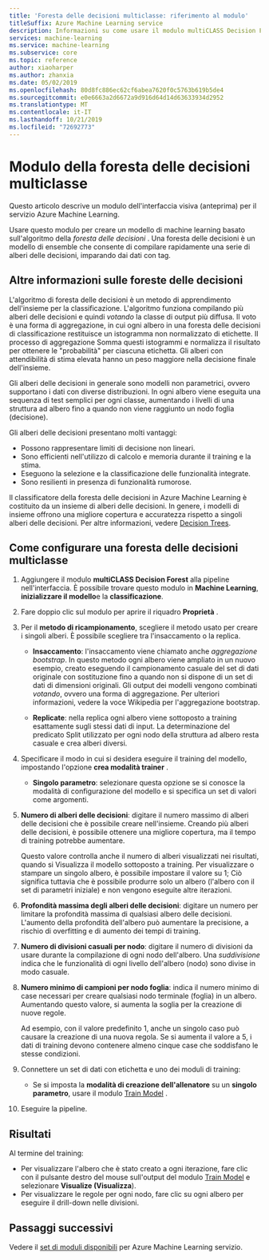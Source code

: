 ```yaml
---
title: 'Foresta delle decisioni multiclasse: riferimento al modulo'
titleSuffix: Azure Machine Learning service
description: Informazioni su come usare il modulo multiCLASS Decision Forest nel servizio Azure Machine Learning per creare un modello di machine learning basato sull'algoritmo della *foresta delle decisioni* .
services: machine-learning
ms.service: machine-learning
ms.subservice: core
ms.topic: reference
author: xiaoharper
ms.author: zhanxia
ms.date: 05/02/2019
ms.openlocfilehash: 80d8fc886ec62cf6abea7620f0c5763b619b5de4
ms.sourcegitcommit: e0e6663a2d6672a9d916d64d14d63633934d2952
ms.translationtype: MT
ms.contentlocale: it-IT
ms.lasthandoff: 10/21/2019
ms.locfileid: "72692773"
---
```

# <a name="multiclass-decision-forest-module"></a>Modulo della foresta delle decisioni multiclasse

Questo articolo descrive un modulo dell'interfaccia visiva (anteprima) per il servizio Azure Machine Learning.

Usare questo modulo per creare un modello di machine learning basato sull'algoritmo della *foresta delle decisioni* . Una foresta delle decisioni è un modello di ensemble che consente di compilare rapidamente una serie di alberi delle decisioni, imparando dai dati con tag.

## <a name="more-about-decision-forests"></a>Altre informazioni sulle foreste delle decisioni

L'algoritmo di foresta delle decisioni è un metodo di apprendimento dell'insieme per la classificazione. L'algoritmo funziona compilando più alberi delle decisioni e quindi *votando* la classe di output più diffusa. Il voto è una forma di aggregazione, in cui ogni albero in una foresta delle decisioni di classificazione restituisce un istogramma non normalizzato di etichette. Il processo di aggregazione Somma questi istogrammi e normalizza il risultato per ottenere le "probabilità" per ciascuna etichetta. Gli alberi con attendibilità di stima elevata hanno un peso maggiore nella decisione finale dell'insieme.

Gli alberi delle decisioni in generale sono modelli non parametrici, ovvero supportano i dati con diverse distribuzioni. In ogni albero viene eseguita una sequenza di test semplici per ogni classe, aumentando i livelli di una struttura ad albero fino a quando non viene raggiunto un nodo foglia (decisione).

Gli alberi delle decisioni presentano molti vantaggi:

+ Possono rappresentare limiti di decisione non lineari.
+ Sono efficienti nell'utilizzo di calcolo e memoria durante il training e la stima.
+ Eseguono la selezione e la classificazione delle funzionalità integrate.
+ Sono resilienti in presenza di funzionalità rumorose.

Il classificatore della foresta delle decisioni in Azure Machine Learning è costituito da un insieme di alberi delle decisioni. In genere, i modelli di insieme offrono una migliore copertura e accuratezza rispetto a singoli alberi delle decisioni. Per altre informazioni, vedere [Decision Trees](https://go.microsoft.com/fwlink/?LinkId=403677).

## <a name="how-to-configure-multiclass-decision-forest"></a>Come configurare una foresta delle decisioni multiclasse



1. Aggiungere il modulo **multiCLASS Decision Forest** alla pipeline nell'interfaccia. È possibile trovare questo modulo in **Machine Learning**, **inizializzare il modello**e la **classificazione**.

2. Fare doppio clic sul modulo per aprire il riquadro **Proprietà** .

3. Per il **metodo di ricampionamento**, scegliere il metodo usato per creare i singoli alberi.  È possibile scegliere tra l'insaccamento o la replica.

    + **Insaccamento**: l'insaccamento viene chiamato anche *aggregazione bootstrap*. In questo metodo ogni albero viene ampliato in un nuovo esempio, creato eseguendo il campionamento casuale del set di dati originale con sostituzione fino a quando non si dispone di un set di dati di dimensioni originali. Gli output dei modelli vengono combinati *votando*, ovvero una forma di aggregazione. Per ulteriori informazioni, vedere la voce Wikipedia per l'aggregazione bootstrap.

    + **Replicate**: nella replica ogni albero viene sottoposto a training esattamente sugli stessi dati di input. La determinazione del predicato Split utilizzato per ogni nodo della struttura ad albero resta casuale e crea alberi diversi.

   

4. Specificare il modo in cui si desidera eseguire il training del modello, impostando l'opzione **crea modalità trainer** .

    + **Singolo parametro**: selezionare questa opzione se si conosce la modalità di configurazione del modello e si specifica un set di valori come argomenti.


5. **Numero di alberi delle decisioni**: digitare il numero massimo di alberi delle decisioni che è possibile creare nell'insieme. Creando più alberi delle decisioni, è possibile ottenere una migliore copertura, ma il tempo di training potrebbe aumentare.

    Questo valore controlla anche il numero di alberi visualizzati nei risultati, quando si Visualizza il modello sottoposto a training. Per visualizzare o stampare un singolo albero, è possibile impostare il valore su 1; Ciò significa tuttavia che è possibile produrre solo un albero (l'albero con il set di parametri iniziale) e non vengono eseguite altre iterazioni.

6. **Profondità massima degli alberi delle decisioni**: digitare un numero per limitare la profondità massima di qualsiasi albero delle decisioni. L'aumento della profondità dell'albero può aumentare la precisione, a rischio di overfitting e di aumento dei tempi di training.

7. **Numero di divisioni casuali per nodo**: digitare il numero di divisioni da usare durante la compilazione di ogni nodo dell'albero. Una *suddivisione* indica che le funzionalità di ogni livello dell'albero (nodo) sono divise in modo casuale.

8. **Numero minimo di campioni per nodo foglia**: indica il numero minimo di case necessari per creare qualsiasi nodo terminale (foglia) in un albero. Aumentando questo valore, si aumenta la soglia per la creazione di nuove regole.

    Ad esempio, con il valore predefinito 1, anche un singolo caso può causare la creazione di una nuova regola. Se si aumenta il valore a 5, i dati di training devono contenere almeno cinque case che soddisfano le stesse condizioni.



10. Connettere un set di dati con etichetta e uno dei moduli di training:

    + Se si imposta la **modalità di creazione dell'allenatore** su un **singolo parametro**, usare il modulo [Train Model](./train-model.md) .

11. Eseguire la pipeline.

## <a name="results"></a>Risultati

Al termine del training:

+ Per visualizzare l'albero che è stato creato a ogni iterazione, fare clic con il pulsante destro del mouse sull'output del modulo [Train Model](./train-model.md) e selezionare **Visualize (Visualizza**).
+ Per visualizzare le regole per ogni nodo, fare clic su ogni albero per eseguire il drill-down nelle divisioni.


## <a name="next-steps"></a>Passaggi successivi

Vedere il [set di moduli disponibili](module-reference.md) per Azure Machine Learning servizio. 
